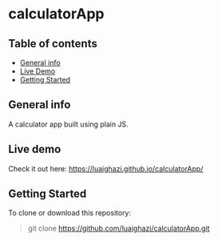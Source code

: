 # calculatorApp

## Table of contents
* [General info](#general-info)
* [Live Demo](#live-demo)
* [Getting Started](#getting-started)

## General info
A calculator app built using plain JS. 

## Live demo
Check it out here: https://luaighazi.github.io/calculatorApp/

## Getting Started
To clone or download this repository: 
> git clone https://github.com/luaighazi/calculatorApp.git